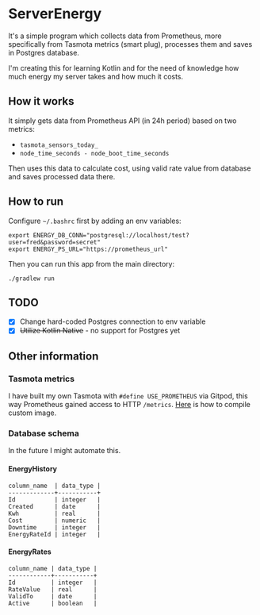 # ServerEnergy
It's a simple program which collects data from Prometheus, more specifically from Tasmota metrics (smart plug), processes them and saves in Postgres database.

I'm creating this for learning Kotlin and for the need of knowledge how much energy my server takes and how much it costs.

## How it works
It simply gets data from Prometheus API (in 24h period) based on two metrics:
- `tasmota_sensors_today_`
- `node_time_seconds - node_boot_time_seconds` 

Then uses this data to calculate cost, using valid rate value from database and saves processed data there.

## How to run
Configure `~/.bashrc` first by adding an env variables:
```
export ENERGY_DB_CONN="postgresql://localhost/test?user=fred&password=secret"
export ENERGY_PS_URL="https://prometheus_url"
```
Then you can run this app from the main directory: 
```
./gradlew run
```

## TODO
- [x] Change hard-coded Postgres connection to env variable
- [x] ~~Utilize Kotlin Native~~ - no support for Postgres yet 

## Other information
### Tasmota metrics
I have built my own Tasmota with `#define USE_PROMETHEUS` via Gitpod, this way Prometheus gained access to HTTP `/metrics`. [Here](https://tasmota.github.io/docs/Compile-your-build/) is how to compile custom image.

### Database schema
In the future I might automate this.
#### EnergyHistory
```
column_name  | data_type |
-------------+-----------+
Id           | integer   |
Created      | date      |
Kwh          | real      |
Cost         | numeric   |
Downtime     | integer   |
EnergyRateId | integer   |
```
#### EnergyRates
```
column_name | data_type |
------------+-----------+
Id          | integer   |
RateValue   | real      |
ValidTo     | date      |
Active      | boolean   |
```